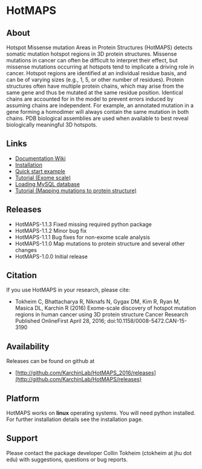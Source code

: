 # HotMAPS

## About

Hotspot Missense mutation Areas in Protein Structures (HotMAPS) detects somatic mutation hotspot regions in 3D protein structures. Missense mutations in cancer can often be difficult to interpret their effect, but missense mutations occurring at hotspots tend to implicate a driving role in cancer. Hotspot regions are identified at an individual residue basis, and can be of varying sizes (e.g., 1, 5, or other number of residues). Protein structures often have multiple protein chains, which may arise from the same gene and thus be mutated at the same residue position. Identical chains are accounted for in the model to prevent errors induced by assuming chains are independent. For example, an annotated mutation in a gene forming a homodimer will always contain the same mutation in both chains. PDB biological assemblies are used when available to best reveal biologically meaningful 3D hotspots.

## Links

* [Documentation Wiki](http://github.com/KarchinLab/HotMAPS_2016/wiki/Home)
* [Installation](http://github.com/KarchinLab/HotMAPS_2016/wiki/Installation)
* <a href="http://github.com/KarchinLab/HotMAPS_2016/wiki/Quick-start">Quick start example</a>
* <a href="http://github.com/KarchinLab/HotMAPS_2016/wiki/Tutorial-(Exome-scale)">Tutorial (Exome scale)</a>
* <a href="http://github.com/KarchinLab/HotMAPS_2016/wiki/MySQL-database">Loading MySQL database</a>
* <a href="http://github.com/KarchinLab/HotMAPS_2016/wiki/Tutorial-(Mapping-mutations)">Tutorial (Mapping mutations to protein structure)</a>

## Releases

* HotMAPS-1.1.3 Fixed missing required python package
* HotMAPS-1.1.2 Minor bug fix
* HotMAPS-1.1.1 Bug fixes for non-exome scale analysis
* HotMAPS-1.1.0 Map mutations to protein structure and several other changes
* HotMAPS-1.0.0 Initial release

## Citation

If you use HotMAPS in your research, please cite:

* Tokheim C, Bhattacharya R, Niknafs N, Gygax DM, Kim R, Ryan M, Masica DL, Karchin R (2016) Exome-scale discovery of hotspot mutation regions in human cancer using 3D protein structure Cancer Research Published OnlineFirst April 28, 2016; doi:10.1158/0008-5472.CAN-15-3190

## Availability

Releases can be found on github at

* [http://github.com/KarchinLab/HotMAPS_2016/releases](http://github.com/KarchinLab/HotMAPS/releases)

## Platform

HotMAPS works on **linux** operating systems. You will need python installed. For further installation details see the installation page.

## Support

Please contact the package developer Collin Tokheim (ctokheim at jhu dot edu) with suggestions, questions or bug reports.
